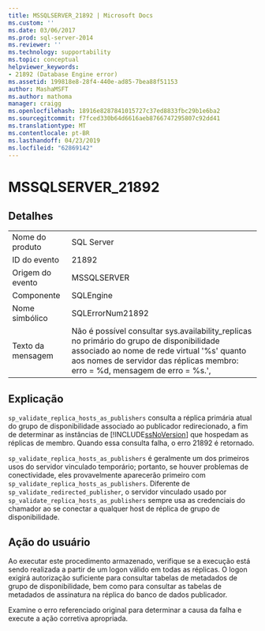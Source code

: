 ```yaml
---
title: MSSQLSERVER_21892 | Microsoft Docs
ms.custom: ''
ms.date: 03/06/2017
ms.prod: sql-server-2014
ms.reviewer: ''
ms.technology: supportability
ms.topic: conceptual
helpviewer_keywords:
- 21892 (Database Engine error)
ms.assetid: 199818e8-28f4-440e-ad85-7bea88f51153
author: MashaMSFT
ms.author: mathoma
manager: craigg
ms.openlocfilehash: 18916e8287841015727c37ed8833fbc29b1e6ba2
ms.sourcegitcommit: f7fced330b64d6616aeb8766747295807c92dd41
ms.translationtype: MT
ms.contentlocale: pt-BR
ms.lasthandoff: 04/23/2019
ms.locfileid: "62869142"
---
```

# <a name="mssqlserver21892"></a>MSSQLSERVER_21892
    
## <a name="details"></a>Detalhes  
  
|||  
|-|-|  
|Nome do produto|SQL Server|  
|ID do evento|21892|  
|Origem do evento|MSSQLSERVER|  
|Componente|SQLEngine|  
|Nome simbólico|SQLErrorNum21892|  
|Texto da mensagem|Não é possível consultar sys.availability_replicas no primário do grupo de disponibilidade associado ao nome de rede virtual '%s' quanto aos nomes de servidor das réplicas membro: erro = %d, mensagem de erro = %s.',|  
  
## <a name="explanation"></a>Explicação  
 `sp_validate_replica_hosts_as_publishers` consulta a réplica primária atual do grupo de disponibilidade associado ao publicador redirecionado, a fim de determinar as instâncias de [!INCLUDE[ssNoVersion](../../includes/ssnoversion-md.md)] que hospedam as réplicas de membro.  Quando essa consulta falha, o erro 21892 é retornado.  
  
 `sp_validate_replica_hosts_as_publishers` é geralmente um dos primeiros usos do servidor vinculado temporário; portanto, se houver problemas de conectividade, eles provavelmente aparecerão primeiro com `sp_validate_replica_hosts_as_publishers`. Diferente de `sp_validate_redirected_publisher`, o servidor vinculado usado por `sp_validate_replica_hosts_as_publishers` sempre usa as credenciais do chamador ao se conectar a qualquer host de réplica de grupo de disponibilidade.  
  
## <a name="user-action"></a>Ação do usuário  
 Ao executar este procedimento armazenado, verifique se a execução está sendo realizada a partir de um logon válido em todas as réplicas. O logon exigirá autorização suficiente para consultar tabelas de metadados de grupo de disponibilidade, bem como para consultar as tabelas de metadados de assinatura na réplica do banco de dados publicador.  
  
 Examine o erro referenciado original para determinar a causa da falha e execute a ação corretiva apropriada.  
  
  
